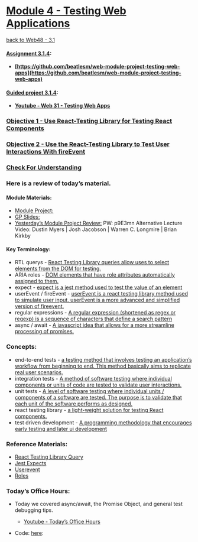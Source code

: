 # [Module 4 - Testing Web Applications](https://github.com/beatlesm/web/tree/main/3.1/Module311)

[back to Web48 - 3.1](../README.md)

#### [Assignment 3.1.4](./Assign314/README.md):

-   **[https://github.com/beatlesm/web-module-project-testing-web-apps](https://github.com/beatlesm/web-module-project-testing-web-apps)**
   
#### [Guided project 3.1.4](./Guided314):

-   **[Youtube - Web 31 - Testing Web Apps](https://www.youtube.com/watch?v=vSL0pETgTek)**


### [Objective 1 - Use React-Testing Library for Testing React Components](./Objects/Object_1.md)

### [Objective 2 - Use the React-Testing Library to Test User Interactions With fireEvent](./Objects/Object_2.md)

### [Check For Understanding](./Objects/Understanding.md)


### Here is a review of today’s material.
####    Module Materials:
-   [Module Project:](https://github.com/LambdaSchool/web-module-project-testing-web-apps) 
-   [GP Slides:](https://docs.google.com/presentation/d/1AZxMHtFWWTOfANR9P-bFFe1TOxq5EH3LRtsAhixYwr4/edit?usp=sharing) 
-   [Yesterday’s Module Project Review:](https://www.loom.com/share/47024d75655d46eb8736acd6089bd8f4) PW: p9E3mn Alternative Lecture Video: Dustin Myers | Josh Jacobson | Warren C. Longmire | Brian Kirkby

####    Key Terminology:
-   RTL querys - [React Testing Library queries allow uses to select elements from the DOM for testing.](https://testing-library.com/docs/react-testing-library/cheatsheet/)
-   ARIA roles - [DOM elements that have role attributes automatically assigned to them.](https://developer.mozilla.org/en-US/docs/Web/Accessibility/ARIA/Roles)
-   expect - [expect is a jest method used to test the value of an element](https://jestjs.io/docs/en/expect.html)
-   userEvent / fireEvent - [userEvent is a react testing library method used to simulate user input. userEvent is a more advanced and simplified version of fireevent.](https://testing-library.com/docs/ecosystem-user-event/)
-   regular expressions - [A regular expression (shortened as regex or regexp) is a sequence of characters that define a search pattern](https://www.youtube.com/watch?v=sXQxhojSdZM)
-   async / await - [A javascript idea that allows for a more streamline processing of promises.](https://javascript.info/async-await)
### Concepts:
-   end-to-end tests - [a testing method that involves testing an application’s workflow from beginning to end. This method basically aims to replicate real user scenarios.](https://www.browserstack.com/guide/end-to-end-testing)
-   integration tests - [A method of software testing where individual components or units of code are tested to validate user interactions.](https://www.testingxperts.com/blog/what-is-integration-testing#What%20is%20Integration%20Testing?)
-   unit tests - [A level of software testing where individual units / components of a software are tested. The purpose is to validate that each unit of the software performs as designed.](https://softwaretestingfundamentals.com/unit-testing/)
-   react testing library - [a light-weight solution for testing React components.](https://testing-library.com/docs/react-testing-library/intro/)
-   test driven development - [A programming methodology that encourages early testing and later ui development](https://www.youtube.com/watch?v=y8TcPr73Bwo)
### Reference Materials:
-   [React Testing Library Query](https://testing-library.com/docs/react-testing-library/cheatsheet/)
-   [Jest Expects](https://jestjs.io/docs/expect)
-   [Userevent](https://testing-library.com/docs/ecosystem-user-event/)
-   [Roles](https://developer.mozilla.org/en-US/docs/Web/Accessibility/ARIA/Roles)

### Today’s Office Hours:

-	Today we covered async/await, the Promise Object, and general test debugging tips.

	-	[Youtube - Today’s Office Hours](https://lambdaschool.zoom.us/rec/share/0UEa6Qpyzu4NJ-eGWTFhcUF7saGssOClX286afRQdd_Ou8KFolAOa5E1c8smbfA.IByD3zPpI-8s5xBp)
	
-	Code: [here](https://codesandbox.io/s/exciting-poitras-l60yt):
